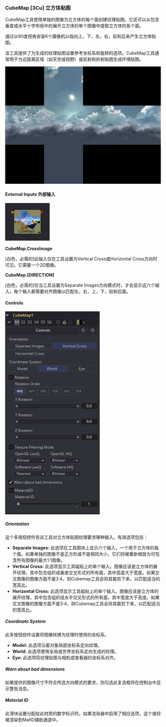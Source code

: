 ### CubeMap [3Cu] 立方体贴图

CubeMap工具使用单独的图像为立方体的每个面创建纹理贴图。它还可以从包含垂直或水平十字布局中的展开立方体的单个图像中提取立方体的各个面。

通过以90度视角安装6个摄像机以指向上，下，左，右，前和后来产生立方体贴图。

该工具提供了为生成的纹理贴图设置参考坐标系和旋转的选项。CubeMap工具通常用于为远距离区域（如天空或视野）或反射和折射贴图生成环境贴图。

![3Cu_CubeMap](images/3Cu_CubeMap.jpg)

#### External Inputs 外部输入

 ![3Cu_tile](images/3Cu_tile.jpg)

**CubeMap.CrossImage**

[白色，必需的]此输入仅在工具设置为Vertical Cross或Horizontal Cross方向时可见。它需要一个2D图像。

**CubeMap.[DIRECTION]**

[白色，必需的]仅当工具设置为Separate Images方向模式时，才会显示这六个输入。每个输入都需要对齐图像以匹配左，右，上，下，前和后面。

#### Controls

![3Cu_Controls](images/3Cu_Controls.jpg)

##### Orientation

这个多按钮控件告诉工具对立方体贴图纹理要求哪种输入。有效选项包括：

- **Separate Images:** 此选项在工具图块上显示六个输入，一个用于立方体的每个面。如果单独的图像不是正方形或不是相同大小，它们将被重新缩放为可包含所有图像的最大1:1图像。
- **Vertical Cross:** 此选项显示工具磁贴上的单个输入。图像应该是立方体的展开纹理，其中包含组织成垂直交叉形式的所有面，其中高度大于宽度。如果交叉图像的图像方面不是3:4，则Cubemap工具会将其裁剪下来，以匹配适当的宽高比。
- **Horizontal Cross:** 此选项显示工具磁贴上的单个输入。图像应该是立方体的展开纹理，其中包含组织成水平交叉形式的所有面，其中宽度大于高度。如果交叉图像的图像方面不是3:4，则Cubemap工具会将其裁剪下来，以匹配适当的宽高比。

##### Coordinate System

此多按钮控件设置将图像转换为纹理时使用的坐标系。

- **Model:** 此选项沿着对象局部坐标系定向纹理。
- **World:** 此选项使用全局或世界坐标系定向生成的纹理。
- **Eye:** 此选项将纹理贴图与相机或查看器的坐标系对齐。

##### Warn about bad dimensions

如果提供的图像尺寸不符合所选方向模式的要求，则勾选此复选框将在控制台中显示警告消息。

##### Material ID

此滑块设置分配给此材质的数字标识符。如果渲染器中启用了相应选项，这个值将被渲染到MatID辅助通道中。